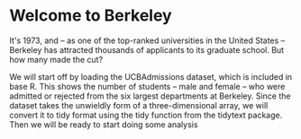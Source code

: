 # Welcome to Berkeley
It's 1973, and – as one of the top-ranked universities in the United States – Berkeley has attracted thousands of applicants to its graduate school. But how many made the cut?

We will start off by loading the UCBAdmissions dataset, which is included in base R. This shows the number of students – male and female – who were admitted or rejected from the six largest departments at Berkeley. Since the dataset takes the unwieldly form of a three-dimensional array, we will convert it to tidy format using the tidy function from the tidytext package. Then we will be ready to start doing some analysis
